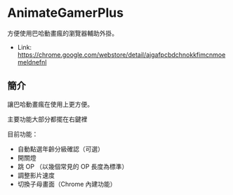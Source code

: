 # AnimateGamerPlus
方便使用巴哈動畫瘋的瀏覽器輔助外掛。

- Link: https://chrome.google.com/webstore/detail/ajgafpcbdchnokkfimcnmoemeldnefnl

## 簡介

讓巴哈動畫瘋在使用上更方便。

主要功能大部分都擺在右鍵裡

目前功能：
- 自動點選年齡分級確認（可選）
- 開關燈
- 跳 OP （以幾個常見的 OP 長度為標準）
- 調整影片速度
- 切換子母畫面（Chrome 內建功能）

